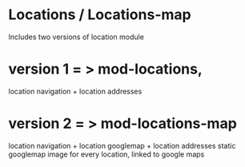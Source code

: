 Locations / Locations-map
===============================================================================
Includes two versions of location module

# version 1 = > mod-locations, 
location navigation + location addresses

# version 2 = > mod-locations-map
location navigation + location googlemap + location addresses
static googlemap image for every location, 
linked to google maps
